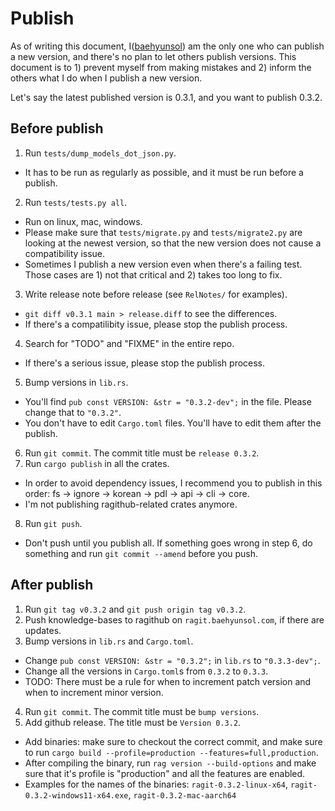# Publish

As of writing this document, I([baehyunsol]) am the only one who can publish a new version, and there's no plan to let others publish versions. This document is to 1) prevent myself from making mistakes and 2) inform the others what I do when I publish a new version.

Let's say the latest published version is 0.3.1, and you want to publish 0.3.2.

## Before publish

1. Run `tests/dump_models_dot_json.py`.
  - It has to be run as regularly as possible, and it must be run before a publish.
2. Run `tests/tests.py all`.
  - Run on linux, mac, windows.
  - Please make sure that `tests/migrate.py` and `tests/migrate2.py` are looking at the newest version, so that the new version does not cause a compatibility issue.
  - Sometimes I publish a new version even when there's a failing test. Those cases are 1) not that critical and 2) takes too long to fix.
3. Write release note before release (see `RelNotes/` for examples).
  - `git diff v0.3.1 main > release.diff` to see the differences.
  - If there's a compatilibity issue, please stop the publish process.
4. Search for "TODO" and "FIXME" in the entire repo.
  - If there's a serious issue, please stop the publish process.
5. Bump versions in `lib.rs`.
  - You'll find `pub const VERSION: &str = "0.3.2-dev";` in the file. Please change that to `"0.3.2"`.
  - You don't have to edit `Cargo.toml` files. You'll have to edit them after the publish.
6. Run `git commit`. The commit title must be `release 0.3.2`.
7. Run `cargo publish` in all the crates.
  - In order to avoid dependency issues, I recommend you to publish in this order: fs -> ignore -> korean -> pdl -> api -> cli -> core.
  - I'm not publishing ragithub-related crates anymore.
8. Run `git push`.
  - Don't push until you publish all. If something goes wrong in step 6, do something and run `git commit --amend` before you push.

## After publish

1. Run `git tag v0.3.2` and `git push origin tag v0.3.2`.
2. Push knowledge-bases to ragithub on `ragit.baehyunsol.com`, if there are updates.
3. Bump versions in `lib.rs` and `Cargo.toml`.
  - Change `pub const VERSION: &str = "0.3.2";` in `lib.rs` to `"0.3.3-dev";`.
  - Change all the versions in `Cargo.toml`s from `0.3.2` to `0.3.3`.
  - TODO: There must be a rule for when to increment patch version and when to increment minor version.
4. Run `git commit`. The commit title must be `bump versions`.
5. Add github release. The title must be `Version 0.3.2`.
  - Add binaries: make sure to checkout the correct commit, and make sure to run `cargo build --profile=production --features=full,production`.
  - After compiling the binary, run `rag version --build-options` and make sure that it's profile is "production" and all the features are enabled.
  - Examples for the names of the binaries: `ragit-0.3.2-linux-x64`, `ragit-0.3.2-windows11-x64.exe`, `ragit-0.3.2-mac-aarch64`

[baehyunsol]: https://github.com/baehyunsol
